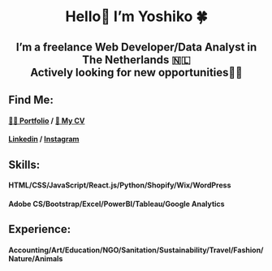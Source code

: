 <h1 align="center">Hello👋&nbsp;I’m&nbsp;Yoshiko&nbsp;🍀</h1>

<h2 align="center">I’m a freelance Web Developer/Data Analyst in The Netherlands&nbsp;🇳🇱<br>
Actively looking for new opportunities🙋‍♀️</h2>

<h2>Find Me:</h2>
<h4><a href="https://www.yoshikok.org/">🙎‍♀️ Portfolio</a> / <a href="https://www.yoshikok.org/_files/ugd/bd8bbb_2324b79f1b2b44d0ba934ec26646e36d.pdf">📄 My CV</a><br />
</h4>
<p align="left">
<h4><a href="https://www.linkedin.com/in/yoshiko-kikawa/?locale=en_US">Linkedin</a> / 
<a href="https://instagram.com/yoshikonome/" rel="nofollow">Instagram</a></h4>
 </p>     


<h2>Skills:</h2>
<h4>HTML/CSS/JavaScript/React.js/Python/Shopify/Wix/WordPress</h4>
<h4>Adobe CS/Bootstrap/Excel/PowerBI/Tableau/Google Analytics</h4>

<h2>Experience:</h2>
<h4>Accounting/Art/Education/NGO/Sanitation/Sustainability/Travel/Fashion/Nature/Animals</h4>


<!--
**songlinesGOGO/songlinesGOGO** is a ✨ _special_ ✨ repository because its `README.md` (this file) appears on your GitHub profile.

Here are some ideas to get you started:

- 🔭 I’m currently working on ...
- 🌱 I’m currently learning ...
- 👯 I’m looking to collaborate on ...
- 🤔 I’m looking for help with ...
- 💬 Ask me about ...
- 📫 How to reach me: ...
- 😄 Pronouns: ...
- ⚡ Fun fact: ...
-->
